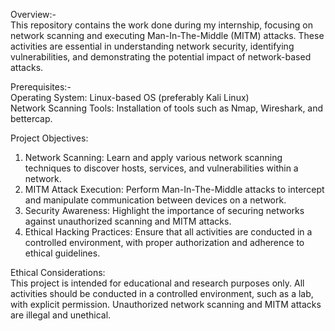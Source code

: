 Overview:-<br>
This repository contains the work done during my internship, focusing on network scanning and executing Man-In-The-Middle (MITM) attacks. These activities are essential in understanding network security, identifying vulnerabilities, and demonstrating the potential impact of network-based attacks.

Prerequisites:-
<br>
Operating System: Linux-based OS (preferably Kali Linux)
<br>Network Scanning Tools: Installation of tools such as Nmap, Wireshark, and bettercap.
<br>

Project Objectives:
1) Network Scanning: Learn and apply various network scanning techniques to discover hosts, services, and vulnerabilities within a network.
2) MITM Attack Execution: Perform Man-In-The-Middle attacks to intercept and manipulate communication between devices on a network.
3) Security Awareness: Highlight the importance of securing networks against unauthorized scanning and MITM attacks.
4) Ethical Hacking Practices: Ensure that all activities are conducted in a controlled environment, with proper authorization and adherence to ethical guidelines.

Ethical Considerations:<br>
This project is intended for educational and research purposes only. All activities should be conducted in a controlled environment, such as a lab, with explicit permission. Unauthorized network scanning and MITM attacks are illegal and unethical.
